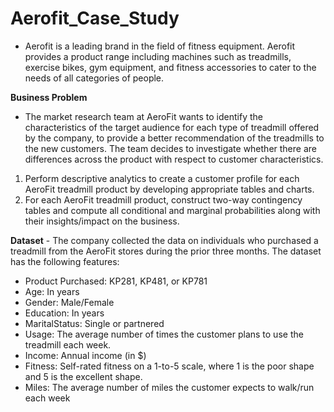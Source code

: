 # Aerofit_Case_Study
- Aerofit is a leading brand in the field of fitness equipment. Aerofit provides a product
range including machines such as treadmills, exercise bikes, gym equipment, and
fitness accessories to cater to the needs of all categories of people.

**Business Problem**
- The market research team at AeroFit wants to identify the characteristics of the target audience for each type of treadmill offered by the company, to provide a better recommendation of the treadmills to the new customers. The team decides to investigate whether there are differences across the product with respect to customer characteristics.
1. Perform descriptive analytics to create a customer profile for each AeroFit treadmill product by developing appropriate tables and charts.
2. For each AeroFit treadmill product, construct two-way contingency tables and compute all conditional and marginal probabilities along with their insights/impact on the business.

**Dataset** - 
The company collected the data on individuals who purchased a treadmill from the AeroFit stores during the prior three months. The dataset has the following features:
- Product Purchased:	KP281, KP481, or KP781
- Age:	In years
- Gender:	Male/Female
- Education:	In years
- MaritalStatus:	Single or partnered
- Usage:	The average number of times the customer plans to use the treadmill each week.
- Income:	Annual income (in $)
- Fitness:	Self-rated fitness on a 1-to-5 scale, where 1 is the poor shape and 5 is the excellent shape.
- Miles:	The average number of miles the customer expects to walk/run each week
